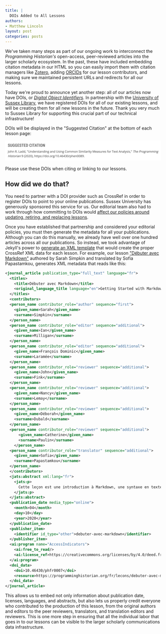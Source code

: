 ```yaml
---
title: |
  DOIs Added to All Lessons
authors:
- Matthew Lincoln
layout: post
categories: posts
---
```


We've taken many steps as part of our ongoing work to interconnect the _Programming Historian's_ open-access, peer-reviewed articles into the larger scholarly ecosystem. In the past, these have included embedding citation metadata in our HTML so you can easily import them with citation managers like [Zotero](https://www.zotero.org/), adding [ORCIDs](https://orcid.org/) for our lesson contributors, and making sure we maintained persistent URLs and redirects for all our lessons.

Today we're proud to announce yet another step: all of our articles now have DOIs, or [_Digital Object Identifiers_](https://www.doi.org/). In partnership with the [University of Sussex Library](https://www.sussex.ac.uk/library/), we have registered DOIs for all of our existing lessons, and will be creating them for all new lessons in the future. Thank you very much to Sussex  Library for supporting this crucial part of our technical infrastructure!

DOIs will be displayed in the "Suggested Citation" at the bottom of each lesson page:

<img src="/images/dois-for-ph/ph_doi_example.png" alt="The suggested citation for one of our lessons, showing the DOI." title="The suggested citation for one of our lessons, showing the DOI."/>

Please use these DOIs when citing or linking to our lessons.

## How did we do that?

You need to partner with a DOI provider such as CrossRef in order to register DOIs to point to your online publications. Sussex University has generously sponsored this service for us. Our editorial team also had to work through how committing to DOIs would [affect our policies around updating, retiring, and replacing lessons](https://github.com/programminghistorian/jekyll/issues/1682).

Once you have established that partnership and considered your editorial policies, you must then generate the metadata for all your publications. Although you can do this manually, we already have well over one hundred articles across all our publications. So instead, we took advantage of Jekyll's power to [generate an XML template](https://github.com/programminghistorian/jekyll/blob/4c5201ceb456deab677866886255bbd54500a9de/_layouts/crossref.xml) that would create the proper CrossRef XML data for each lesson. For example, our lesson ["Débuter avec Markdown"](https://doi.org/10.46430/phfr0007) authored by Sarah Simpkin and translated by Sofia Papastamkou, generates XML metadata that reads like this:

```xml
<journal_article publication_type="full_text" language="fr">
  <titles>
    <title>Débuter avec Markdown</title>
    <original_language_title language="en">Getting Started with Markdown</original_language_title>
  </titles>
  <contributors>
  <person_name contributor_role="author" sequence="first">
    <given_name>Sarah</given_name>
    <surname>Simpkin</surname>
  </person_name>
  <person_name contributor_role="editor" sequence="additional">
    <given_name>Ian</given_name>
    <surname>Milligan</surname>
  </person_name>
  <person_name contributor_role="editor" sequence="additional">
    <given_name>François Dominic</given_name>
    <surname>Laramée</surname>
  </person_name>
  <person_name contributor_role="reviewer" sequence="additional">
    <given_name>John</given_name>
    <surname>Fink</surname>
  </person_name>
  <person_name contributor_role="reviewer" sequence="additional">
    <given_name>Nancy</given_name>
    <surname>Lemay</surname>
  </person_name>
  <person_name contributor_role="reviewer" sequence="additional">
    <given_name>Déborah</given_name>
    <surname>Dubald</surname>
  </person_name>
  <person_name contributor_role="reviewer" sequence="additional">
      <given_name>Catherine</given_name>
      <surname>Paulin</surname>
    </person_name>
  <person_name contributor_role="translator" sequence="additional">
    <given_name>Sofia</given_name>
    <surname>Papastamkou</surname>
  </person_name>
  </contributors>
  <jats:abstract xml:lang="fr">
    <jats:p>
      Cette leçon est une introduction à Markdown, une syntaxe en texte brut pour le formatage de documents. Vous allez découvrir pourquoi l'utiliser, comment formater des fichiers Markdown et comment prévisualiser de tels fichiers sur le web.
    </jats:p>
  </jats:abstract>
  <publication_date media_type="online">
    <month>04</month>
    <day>10</day>
    <year>2020</year>
  </publication_date>
  <publisher_item>
    <identifier id_type="other">debuter-avec-markdown</identifier>
  </publisher_item>
  <ai:program name="AccessIndicators">
    <ai:free_to_read/>
    <ai:license_ref>https://creativecommons.org/licenses/by/4.0/deed.fr</ai:license_ref>
  </ai:program>
  <doi_data>
    <doi>10.46430/phfr0007</doi>
    <resource>https://programminghistorian.org/fr/lecons/debuter-avec-markdown</resource>
  </doi_data>
</journal_article>
```

This allows us to embed not only information about publication date, licenses, languages, and abstracts, but also lets us properly credit everyone who contributed to the production of this lesson, from the original authors and editors to the peer reviewers, translators, and translation editors and reviewers. This is one more step in ensuring that all the individual labor that goes in to our lessons can be visible to the larger scholarly communications data infrastructure.
